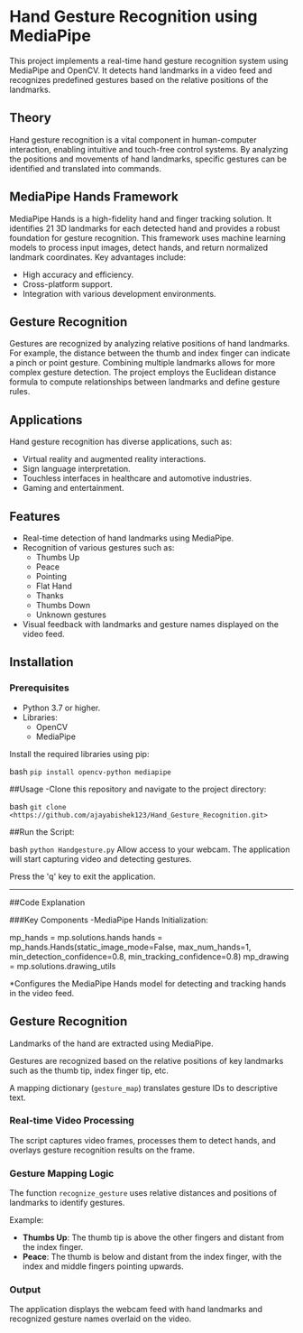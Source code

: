 # Hand Gesture Recognition using MediaPipe

This project implements a real-time hand gesture recognition system using MediaPipe and OpenCV. It detects hand landmarks in a video feed and recognizes predefined gestures based on the relative positions of the landmarks.

## Theory

Hand gesture recognition is a vital component in human-computer interaction, enabling intuitive and touch-free control systems. By analyzing the positions and movements of hand landmarks, specific gestures can be identified and translated into commands.

## MediaPipe Hands Framework

MediaPipe Hands is a high-fidelity hand and finger tracking solution. It identifies 21 3D landmarks for each detected hand and provides a robust foundation for gesture recognition. This framework uses machine learning models to process input images, detect hands, and return normalized landmark coordinates. Key advantages include:

- High accuracy and efficiency.
- Cross-platform support.
- Integration with various development environments.

## Gesture Recognition

Gestures are recognized by analyzing relative positions of hand landmarks. For example, the distance between the thumb and index finger can indicate a pinch or point gesture. Combining multiple landmarks allows for more complex gesture detection. The project employs the Euclidean distance formula to compute relationships between landmarks and define gesture rules.

## Applications

Hand gesture recognition has diverse applications, such as:

- Virtual reality and augmented reality interactions.
- Sign language interpretation.
- Touchless interfaces in healthcare and automotive industries.
- Gaming and entertainment.

## Features

- Real-time detection of hand landmarks using MediaPipe.
- Recognition of various gestures such as:
  - Thumbs Up
  - Peace
  - Pointing
  - Flat Hand
  - Thanks
  - Thumbs Down
  - Unknown gestures
- Visual feedback with landmarks and gesture names displayed on the video feed.

## Installation

### Prerequisites

- Python 3.7 or higher.
- Libraries:
  - OpenCV
  - MediaPipe

Install the required libraries using pip:

bash
```pip install opencv-python mediapipe```

##Usage
-Clone this repository and navigate to the project directory:

bash
```git clone <https://github.com/ajayabishek123/Hand_Gesture_Recognition.git>```

##Run the Script:

bash
```python Handgesture.py```
Allow access to your webcam. The application will start capturing video and detecting gestures.

Press the 'q' key to exit the application.

---
##Code Explanation

###Key Components
-MediaPipe Hands Initialization:


mp_hands = mp.solutions.hands
hands = mp_hands.Hands(static_image_mode=False, max_num_hands=1, min_detection_confidence=0.8, min_tracking_confidence=0.8)
mp_drawing = mp.solutions.drawing_utils 

*Configures the MediaPipe Hands model for detecting and tracking hands in the video feed.

## Gesture Recognition

Landmarks of the hand are extracted using MediaPipe.

Gestures are recognized based on the relative positions of key landmarks such as the thumb tip, index finger tip, etc.

A mapping dictionary (`gesture_map`) translates gesture IDs to descriptive text.

### Real-time Video Processing

The script captures video frames, processes them to detect hands, and overlays gesture recognition results on the frame.

### Gesture Mapping Logic

The function `recognize_gesture` uses relative distances and positions of landmarks to identify gestures.

Example:

- **Thumbs Up**: The thumb tip is above the other fingers and distant from the index finger.
- **Peace**: The thumb is below and distant from the index finger, with the index and middle fingers pointing upwards.

### Output

The application displays the webcam feed with hand landmarks and recognized gesture names overlaid on the video.




